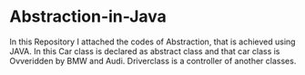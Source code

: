 # Abstraction-in-Java
In this Repository I attached the codes of Abstraction, that is achieved using JAVA.
In this Car class is declared as abstract class and that car class is Ovveridden by BMW and Audi.
Driverclass is a controller of another classes.
